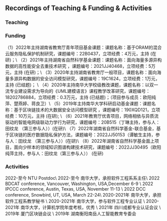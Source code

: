 ## Recordings of Teaching & Funding & Activities 

### Teaching



### Funding
（1）2022年主持湖南省教育厅青年项目基金课题：课题名称：基于ORAM的混合云服务隐私保护机制研究，课题编号：22B0437，立项经费：4万元，主持 (在研)；\\
（2）2021年主持湖南省自然科学基金课题：课题名称：面向海量多源异构数据的高性能安全去重技术研究 ，课题编号：2021JJ40468，立项经费：5万元，主持 (在研)；\\
（3）2020年主持湖南省教育厅一般项目，课题名称：面向海量多源异构数据的安全访问模型研究，课题编号：19C1624，立项经费：1万元，主持 (已结题)； \\
（4）2020年主持南华大学校级教改课题，课题名称：以双一流专业建设需求为导向的《UML建模语言》课程教学改革研究，课题编号：18202786884，立项经费：0.3万元，主持 (已结题)；（项目参与成员：欧阳纯萍、楚燕婷、蒋良卫）\\
（5）2019年主持南华大学科研启动基金课题：课题名称：基于区块链技术的大数据安全访问模型研究 ，课题编号：190XQD121，立项经费：10万元，主持 (在研); \\
（6）2021年教育厅优青项目，网络相依与异质流驱动的智能电网级联动力学行为研究，课题编号：20B515（丁琳主持，参与人：田纹龙 （第三参与人））(在研)\\
（7）2022年湖南省自然科学基金-联合基金，基于区块链的医疗数据隐私保护方法，课题编号：2022JJ50153（谭敏生主持，参与人：田纹龙 （第三参与人））(在研)\\
（8）2022年湖南省自然科学基金面上项目，面向少样本的领域知识图谱构建技术研究，课题编号：2022JJ30495（欧阳纯萍主持，参与人：田纹龙（第三参与人）） (在研)

  




### Activities
2022-至今     NTU Postdoc\\
2022-至今     南华大学，承担软件工程系系主任\\
2022        BDCAT conference, Vancouver, Washington, USA,December 6-9 \\
2022         IPCCC conference, Austin, Texas, USA, November 11-13 \\
2022         DCC conference, Snowbird, UT, USA,   March 22-24\\
2020-2021年  南华大学，承担软件工程系教学秘书 \\
2020-2021年  南华大学，参与软件工程专业认证 \\
2020-2021年  南华大学，计算机学院年度考核，优秀 \\
2021年   四川成都专业认证会议  \\
2019年   厦门区块链会议 \\
2019年   湖南衡阳南岳人工智能教育专委会

